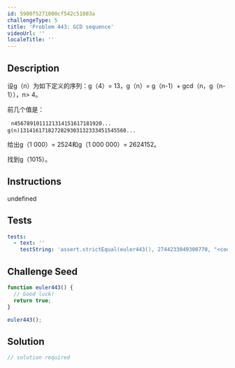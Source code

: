 ```yaml
---
id: 5900f5271000cf542c51003a
challengeType: 5
title: 'Problem 443: GCD sequence'
videoUrl: ''
localeTitle: ''
---
```


## Description
<section id="description">设g（n）为如下定义的序列：g（4）= 13，g（n）= g（n-1）+ gcd（n，g（n-1）），n&gt; 4。 <p>前几个值是： </p><pre> <code>n4567891011121314151617181920... g(n)1314161718272829303132333451545560...</code> </pre><p>给出g（1 000）= 2524和g（1 000 000）= 2624152。 </p><p>找到g（1015）。 </p></section>

## Instructions
undefined

## Tests
<section id='tests'>

```yml
tests:
  - text: ''
    testString: 'assert.strictEqual(euler443(), 2744233049300770, "<code>euler443()</code> should return 2744233049300770.");'

```

</section>

## Challenge Seed
<section id='challengeSeed'>

<div id='js-seed'>

```js
function euler443() {
  // Good luck!
  return true;
}

euler443();

```

</div>



</section>

## Solution
<section id='solution'>

```js
// solution required
```
</section>
